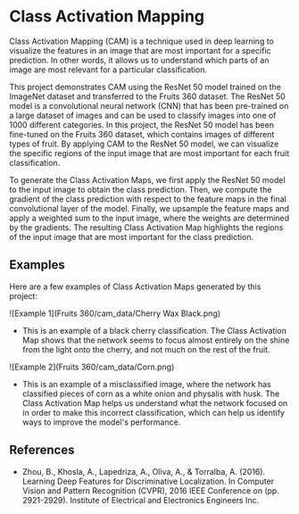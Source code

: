 # Class Activation Mapping

Class Activation Mapping (CAM) is a technique used in deep learning to visualize the features in an image that are most important for a specific prediction. In other words, it allows us to understand which parts of an image are most relevant for a particular classification. 

This project demonstrates CAM using the ResNet 50 model trained on the ImageNet dataset and transferred to the Fruits 360 dataset. The ResNet 50 model is a convolutional neural network (CNN) that has been pre-trained on a large dataset of images and can be used to classify images into one of 1000 different categories. In this project, the ResNet 50 model has been fine-tuned on the Fruits 360 dataset, which contains images of different types of fruit. By applying CAM to the ResNet 50 model, we can visualize the specific regions of the input image that are most important for each fruit classification.

To generate the Class Activation Maps, we first apply the ResNet 50 model to the input image to obtain the class prediction. Then, we compute the gradient of the class prediction with respect to the feature maps in the final convolutional layer of the model. Finally, we upsample the feature maps and apply a weighted sum to the input image, where the weights are determined by the gradients. The resulting Class Activation Map highlights the regions of the input image that are most important for the class prediction.

## Examples

Here are a few examples of Class Activation Maps generated by this project:

![Example 1](Fruits 360/cam_data/Cherry Wax Black.png)
- This is an example of a black cherry classification. The Class Activation Map shows that the network seems to focus almost entirely on the shine from the light onto the cherry, and not much on the rest of the fruit.

![Example 2](Fruits 360/cam_data/Corn.png)
- This is an example of a misclassified image, where the network has classified pieces of corn as a white onion and physalis with husk. The Class Activation Map helps us understand what the network focused on in order to make this incorrect classification, which can help us identify ways to improve the model's performance.

## References

- Zhou, B., Khosla, A., Lapedriza, A., Oliva, A., & Torralba, A. (2016). Learning Deep Features for Discriminative Localization. In Computer Vision and Pattern Recognition (CVPR), 2016 IEEE Conference on (pp. 2921-2929). Institute of Electrical and Electronics Engineers Inc.
